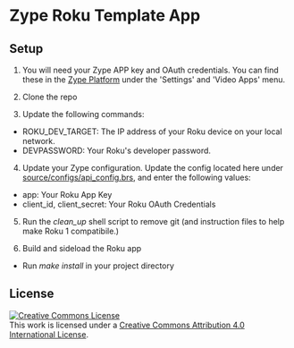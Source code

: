 # Zype Roku Template App

## Setup

1. You will need your Zype APP key and OAuth credentials. You can find these in the [Zype Platform](https://admin.zype.com/) under the 'Settings' and 'Video Apps' menu.

2. Clone the repo

3. Update the following commands:

  * ROKU\_DEV\_TARGET: The IP address of your Roku device on your local network.
  * DEVPASSWORD: Your Roku's developer password.

4. Update your Zype configuration. Update the config located here under [source/configs/api_config.brs](source/configs/config.brs), and enter the following values:

  * app: Your Roku App Key
  * client\_id, client\_secret: Your Roku OAuth Credentials

5. Run the *clean_up* shell script to remove git (and instruction files to help make Roku 1 compatibile.)


7. Build and sideload the Roku app

  * Run *make install* in your project directory

## License

[![Creative Commons License][image-1]][1]  
This work is licensed under a [Creative Commons Attribution 4.0 International License][1].

[1]:    http://creativecommons.org/licenses/by/4.0/

[image-1]:  https://i.creativecommons.org/l/by/4.0/88x31.png
